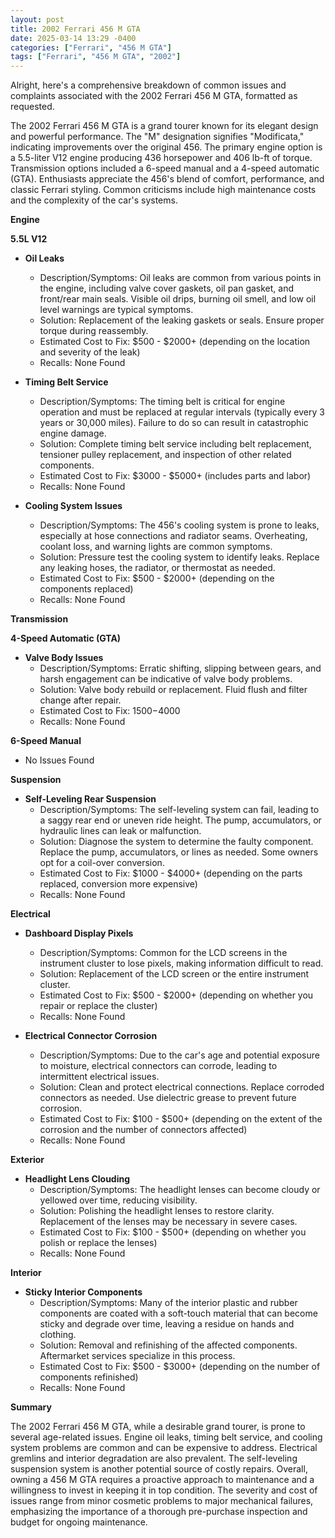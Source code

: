 ```yaml
---
layout: post
title: 2002 Ferrari 456 M GTA
date: 2025-03-14 13:29 -0400
categories: ["Ferrari", "456 M GTA"]
tags: ["Ferrari", "456 M GTA", "2002"]
---
```

Alright, here's a comprehensive breakdown of common issues and complaints associated with the 2002 Ferrari 456 M GTA, formatted as requested.

The 2002 Ferrari 456 M GTA is a grand tourer known for its elegant design and powerful performance. The "M" designation signifies "Modificata," indicating improvements over the original 456. The primary engine option is a 5.5-liter V12 engine producing 436 horsepower and 406 lb-ft of torque. Transmission options included a 6-speed manual and a 4-speed automatic (GTA). Enthusiasts appreciate the 456's blend of comfort, performance, and classic Ferrari styling. Common criticisms include high maintenance costs and the complexity of the car's systems.

**Engine**

**5.5L V12**

*   **Oil Leaks**
    *   Description/Symptoms: Oil leaks are common from various points in the engine, including valve cover gaskets, oil pan gasket, and front/rear main seals. Visible oil drips, burning oil smell, and low oil level warnings are typical symptoms.
    *   Solution: Replacement of the leaking gaskets or seals. Ensure proper torque during reassembly.
    *   Estimated Cost to Fix: $500 - $2000+ (depending on the location and severity of the leak)
    *   Recalls: None Found

*   **Timing Belt Service**
    *   Description/Symptoms: The timing belt is critical for engine operation and must be replaced at regular intervals (typically every 3 years or 30,000 miles). Failure to do so can result in catastrophic engine damage.
    *   Solution: Complete timing belt service including belt replacement, tensioner pulley replacement, and inspection of other related components.
    *   Estimated Cost to Fix: $3000 - $5000+ (includes parts and labor)
    *   Recalls: None Found

*   **Cooling System Issues**
    *   Description/Symptoms: The 456's cooling system is prone to leaks, especially at hose connections and radiator seams. Overheating, coolant loss, and warning lights are common symptoms.
    *   Solution: Pressure test the cooling system to identify leaks. Replace any leaking hoses, the radiator, or thermostat as needed.
    *   Estimated Cost to Fix: $500 - $2000+ (depending on the components replaced)
    *   Recalls: None Found

**Transmission**

**4-Speed Automatic (GTA)**

*   **Valve Body Issues**
    * Description/Symptoms: Erratic shifting, slipping between gears, and harsh engagement can be indicative of valve body problems.
    * Solution: Valve body rebuild or replacement. Fluid flush and filter change after repair.
    * Estimated Cost to Fix: $1500-$4000
    * Recalls: None Found

**6-Speed Manual**

* No Issues Found

**Suspension**

*   **Self-Leveling Rear Suspension**
    *   Description/Symptoms: The self-leveling system can fail, leading to a saggy rear end or uneven ride height. The pump, accumulators, or hydraulic lines can leak or malfunction.
    *   Solution: Diagnose the system to determine the faulty component. Replace the pump, accumulators, or lines as needed. Some owners opt for a coil-over conversion.
    *   Estimated Cost to Fix: $1000 - $4000+ (depending on the parts replaced, conversion more expensive)
    *   Recalls: None Found

**Electrical**

*   **Dashboard Display Pixels**
    *   Description/Symptoms: Common for the LCD screens in the instrument cluster to lose pixels, making information difficult to read.
    *   Solution: Replacement of the LCD screen or the entire instrument cluster.
    *   Estimated Cost to Fix: $500 - $2000+ (depending on whether you repair or replace the cluster)
    *   Recalls: None Found

*   **Electrical Connector Corrosion**
    *   Description/Symptoms: Due to the car's age and potential exposure to moisture, electrical connectors can corrode, leading to intermittent electrical issues.
    *   Solution: Clean and protect electrical connections. Replace corroded connectors as needed. Use dielectric grease to prevent future corrosion.
    *   Estimated Cost to Fix: $100 - $500+ (depending on the extent of the corrosion and the number of connectors affected)
    *   Recalls: None Found

**Exterior**

*   **Headlight Lens Clouding**
    *   Description/Symptoms: The headlight lenses can become cloudy or yellowed over time, reducing visibility.
    *   Solution: Polishing the headlight lenses to restore clarity. Replacement of the lenses may be necessary in severe cases.
    *   Estimated Cost to Fix: $100 - $500+ (depending on whether you polish or replace the lenses)
    *   Recalls: None Found

**Interior**

*   **Sticky Interior Components**
    *   Description/Symptoms: Many of the interior plastic and rubber components are coated with a soft-touch material that can become sticky and degrade over time, leaving a residue on hands and clothing.
    *   Solution: Removal and refinishing of the affected components. Aftermarket services specialize in this process.
    *   Estimated Cost to Fix: $500 - $3000+ (depending on the number of components refinished)
    *   Recalls: None Found

**Summary**

The 2002 Ferrari 456 M GTA, while a desirable grand tourer, is prone to several age-related issues. Engine oil leaks, timing belt service, and cooling system problems are common and can be expensive to address. Electrical gremlins and interior degradation are also prevalent. The self-leveling suspension system is another potential source of costly repairs. Overall, owning a 456 M GTA requires a proactive approach to maintenance and a willingness to invest in keeping it in top condition. The severity and cost of issues range from minor cosmetic problems to major mechanical failures, emphasizing the importance of a thorough pre-purchase inspection and budget for ongoing maintenance.

